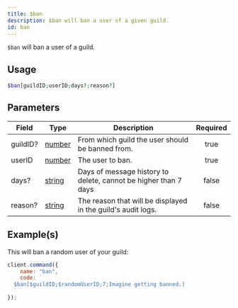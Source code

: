 ```yaml
---
title: $ban
description: $ban will ban a user of a given guild.
id: ban
---
```


`$ban` will ban a user of a guild.

## Usage

```php
$ban[guildID;userID;days?;reason?]
```

## Parameters

| Field    | Type                                                                                              | Description                                                     | Required |
| -------- | ------------------------------------------------------------------------------------------------- | --------------------------------------------------------------- | :------: |
| guildID? | [number](https://developer.mozilla.org/en-US/docs/Web/JavaScript/Reference/Global_Objects/Number) | From which guild the user should be banned from.                |   true   |
| userID   | [number](https://developer.mozilla.org/en-US/docs/Web/JavaScript/Reference/Global_Objects/Number) | The user to ban.                                                |   true   |
| days?    | [string](https://developer.mozilla.org/en-US/docs/Web/JavaScript/Reference/Global_Objects/String) | Days of message history to delete, cannot be higher than 7 days |  false   |
| reason?  | [string](https://developer.mozilla.org/en-US/docs/Web/JavaScript/Reference/Global_Objects/String) | The reason that will be displayed in the guild's audit logs.    |  false   |

## Example(s)

This will ban a random user of your guild:

```javascript
client.command({
    name: "ban",
    code: `
  $ban[$guildID;$randomUserID;7;Imagine getting banned.]
  `
});
```
